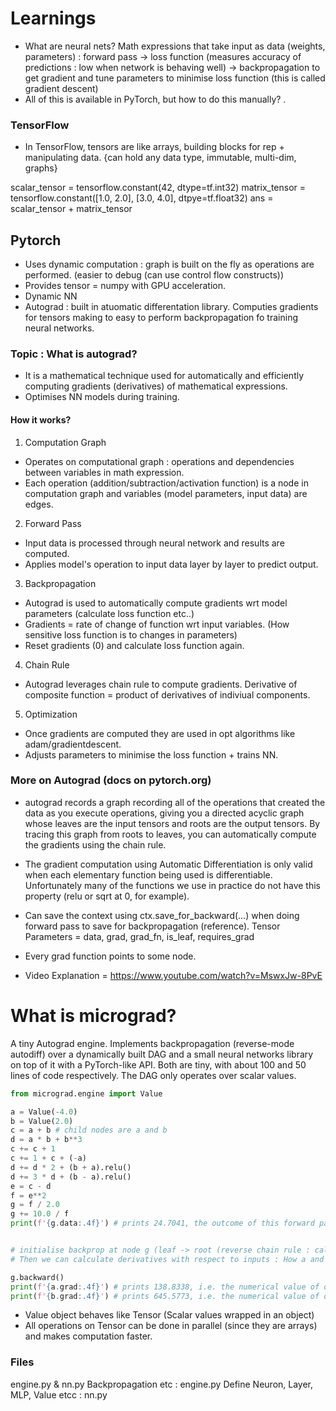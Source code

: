 # Learnings

- What are neural nets? Math expressions that take input as data (weights, parameters) : forward pass -> loss function (measures accuracy of predictions : low when network is behaving well) -> backpropagation to get gradient and tune parameters to minimise loss function (this is called gradient descent)
- All of this is available in PyTorch, but how to do this manually? .

### TensorFlow

- In TensorFlow, tensors are like arrays, building blocks for rep + manipulating data. {can hold any data type, immutable, multi-dim, graphs}

scalar_tensor = tensorflow.constant(42, dtype=tf.int32)
matrix_tensor = tensorflow.constant([1.0, 2.0], [3.0, 4.0], dtpye=tf.float32)
ans = scalar_tensor + matrix_tensor

## Pytorch

- Uses dynamic computation : graph is built on the fly as operations are performed. (easier to debug (can use control flow constructs))
- Provides tensor = numpy with GPU acceleration.
- Dynamic NN
- Autograd : built in atuomatic differentation library. Computies gradients for tensors making to easy to perform backpropagation fo training neural networks.

### Topic : What is autograd?

- It is a mathematical technique used for automatically and efficiently computing gradients (derivatives) of mathematical expressions.
- Optimises NN models during training.

#### How it works?

1. Computation Graph

- Operates on computational graph : operations and dependencies between variables in math expression.
- Each operation (addition/subtraction/activation function) is a node in computation graph and variables (model parameters, input data) are edges.

2. Forward Pass

- Input data is processed through neural network and results are computed.
- Applies model's operation to input data layer by layer to predict output.

3. Backpropagation

- Autograd is used to automatically compute gradients wrt model parameters (calculate loss function etc..)
- Gradients = rate of change of function wrt input variables. (How sensitive loss function is to changes in parameters)
- Reset gradients (0) and calculate loss function again.

4. Chain Rule

- Autograd leverages chain rule to compute gradients. Derivative of composite function = product of derivatives of indiviual components.

5. Optimization

- Once gradients are computed they are used in opt algorithms like adam/gradientdescent.
- Adjusts parameters to minimise the loss function + trains NN.

### More on Autograd (docs on pytorch.org)

- autograd records a graph recording all of the operations that created the data as you execute operations, giving you a directed acyclic graph whose leaves are the
  input tensors and roots are the output tensors. By tracing this graph from roots to leaves, you can automatically compute the gradients using the chain rule.

- The gradient computation using Automatic Differentiation is only valid when each elementary function being used is differentiable. Unfortunately many of
  the functions we use in practice do not have this property (relu or sqrt at 0, for example).

- Can save the context using ctx.save_for_backward(...) when doing forward pass to save for backpropagation (reference). Tensor Parameters = data, grad, grad_fn, is_leaf, requires_grad

- Every grad function points to some node.

- Video Explanation = https://www.youtube.com/watch?v=MswxJw-8PvE

# What is micrograd?

A tiny Autograd engine. Implements backpropagation (reverse-mode autodiff) over a dynamically built DAG and a small neural networks library on top of it with a PyTorch-like API.
Both are tiny, with about 100 and 50 lines of code respectively. The DAG only operates over scalar values.

```python
from micrograd.engine import Value

a = Value(-4.0)
b = Value(2.0)
c = a + b # child nodes are a and b
d = a * b + b**3
c += c + 1
c += 1 + c + (-a)
d += d * 2 + (b + a).relu()
d += 3 * d + (b - a).relu()
e = c - d
f = e**2
g = f / 2.0
g += 10.0 / f
print(f'{g.data:.4f}') # prints 24.7041, the outcome of this forward pass


# initialise backprop at node g (leaf -> root (reverse chain rule : calculate derivative/descent of g wrt all internal nodes and inputs))
# Then we can calculate derivatives with respect to inputs : How a and b are affecting g

g.backward()
print(f'{a.grad:.4f}') # prints 138.8338, i.e. the numerical value of dg/da
print(f'{b.grad:.4f}') # prints 645.5773, i.e. the numerical value of dg/db')')')
```

- Value object behaves like Tensor (Scalar values wrapped in an object)
- All operations on Tensor can be done in parallel (since they are arrays) and makes computation faster.

### Files

engine.py & nn.py
Backpropagation etc : engine.py
Define Neuron, Layer, MLP, Value etcc : nn.py
